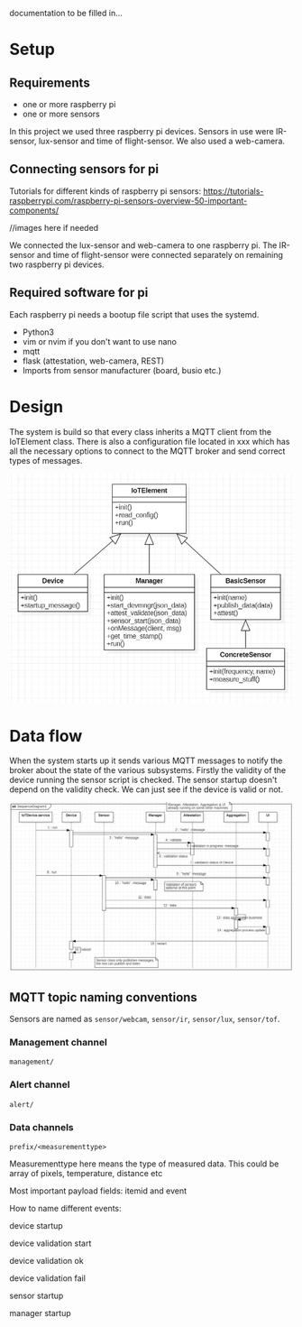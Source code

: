 documentation to be filled in...

# Setup

## Requirements

- one or more raspberry pi
- one or more sensors

In this project we used three raspberry pi devices. Sensors in use were IR-sensor, lux-sensor and time of flight-sensor. We also used a web-camera.

## Connecting sensors for pi

Tutorials for different kinds of raspberry pi sensors:
https://tutorials-raspberrypi.com/raspberry-pi-sensors-overview-50-important-components/

//images here if needed

We connected the lux-sensor and web-camera to one raspberry pi. The IR-sensor and time of flight-sensor were connected separately on remaining two raspberry pi devices.

## Required software for pi

Each raspberry pi needs a bootup file script that uses the systemd.

- Python3
- vim or nvim if you don't want to use nano
- mqtt
- flask (attestation, web-camera, REST)
- Imports from sensor manufacturer (board, busio etc.)

##

# Design

The system is build so that every class inherits a MQTT client from the IoTElement class. There is also a configuration file located in xxx which has all the necessary options to connect to the MQTT broker and send correct types of messages.

![device class diagram](documentation/pics/insidedevice.JPG)

# Data flow

When the system starts up it sends various MQTT messages to notify the broker about the state of the various subsystems. Firstly the validity of the device running the sensor script is checked. The sensor startup doesn't depend on the validity check. We can just see if the device is valid or not.

![sequence diagram](documentation/pics/devicesequence.JPG)

## MQTT topic naming conventions

Sensors are named as `sensor/webcam`, `sensor/ir`, `sensor/lux`, `sensor/tof`.

### Management channel

```
management/
```

### Alert channel

```
alert/
```

### Data channels

```
prefix/<measurementtype>
```

Measurementtype here means the type of measured data. This could be array of pixels, temperature, distance etc

Most important payload fields:
itemid and event

How to name different events:

device startup

device validation start

device validation ok

device validation fail

sensor startup

manager startup
